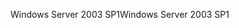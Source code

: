 <span data-ttu-id="6db3a-101">Windows Server 2003 SP1</span><span class="sxs-lookup"><span data-stu-id="6db3a-101">Windows Server 2003 SP1</span></span>